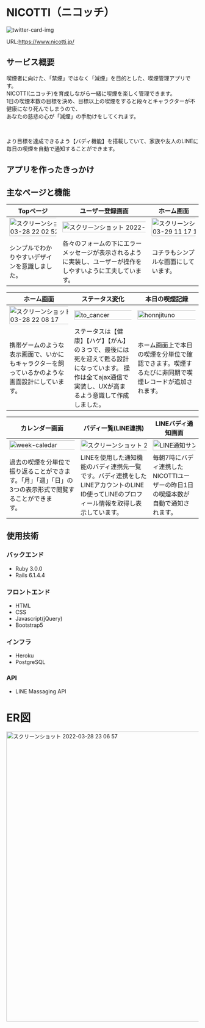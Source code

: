 # NICOTTI（ニコッチ）

![twitter-card-img](https://user-images.githubusercontent.com/81806277/160401769-ea46e880-bac4-4e67-b06e-6a54d84fd154.jpg)

URL:https://www.nicotti.jp/

## サービス概要
喫煙者に向けた、「禁煙」ではなく「減煙」を目的とした、喫煙管理アプリです。</br>
NICOTTI(ニコッチ)を育成しながら一緒に喫煙を楽しく管理できます。</br>
1日の喫煙本数の目標を決め、目標以上の喫煙をすると段々とキャラクターが不健康になり死んでしまうので、</br>
あなたの慈悲の心が「減煙」の手助けをしてくれます。

</br>

より目標を達成できるよう【バディ機能】を搭載していて、家族や友人のLINEに毎日の喫煙を自動で通知することができます。


## アプリを作ったきっかけ


## 主なページと機能
| Topページ | ユーザー登録画面 | ホーム画面 |
| --- | --- | --- |
| <img width="200%" alt="スクリーンショット 2022-03-28 22 02 52" src="https://user-images.githubusercontent.com/81806277/160404212-e24d240e-2eb2-475e-8b26-39353f455744.png"> | <img width="160%" alt="スクリーンショット 2022-03-28 22 04 41" src="https://user-images.githubusercontent.com/81806277/160404288-1382e75e-49bc-48ff-b31a-c25f0c7f41aa.png"> | <img width="200%" alt="スクリーンショット 2022-03-29 11 17 19" src="https://user-images.githubusercontent.com/81806277/160519384-f7d2c9a4-ec51-46d0-8ced-76cbd71cb731.png"> |
| シンプルでわかりやすいデザインを意識しました。&nbsp;&nbsp;&nbsp;&nbsp;&nbsp; | 各々のフォームの下にエラーメッセージが表示されるように実装し、ユーザーが操作をしやすいように工夫しています。 | コチラもシンプルな画面にしています。&nbsp;&nbsp;&nbsp;&nbsp;&nbsp; | 

| ホーム画面 | ステータス変化 | 本日の喫煙記録|
|---|---|---|
| <img width="150%" alt="スクリーンショット 2022-03-28 22 08 17" src="https://user-images.githubusercontent.com/81806277/160519111-682a8b77-7784-41f1-b504-6d2c5d2aa549.png"> | <img width="150%" alt="to_cancer" src="https://user-images.githubusercontent.com/81806277/160519186-8c287e6b-a840-4960-af5c-f2e38c8b026b.gif"> | <img width="150%" alt="honnjituno" src="https://user-images.githubusercontent.com/81806277/160527267-5f7d434f-8e8a-4f8b-bf22-e426ee714bea.gif"> |
| 携帯ゲームのような表示画面で、いかにもキャラクターを飼っているかのような画面設計にしています。&nbsp;&nbsp;&nbsp;&nbsp;&nbsp;&nbsp;&nbsp;&nbsp;&nbsp;&nbsp;&nbsp;&nbsp;&nbsp;&nbsp;&nbsp;&nbsp;&nbsp;&nbsp; | ステータスは【健康】【ハゲ】【がん】の３つで、最後には死を迎えて甦る設計になっています。 操作は全てajax通信で実装し、UXが高まるよう意識して作成しました。 | ホーム画面上で本日の喫煙を分単位で確認できます。喫煙するたびに非同期で喫煙レコードが追加されます。&nbsp;&nbsp;&nbsp;&nbsp;&nbsp;&nbsp;&nbsp;&nbsp;&nbsp;&nbsp;&nbsp;&nbsp;&nbsp;&nbsp;&nbsp;&nbsp;&nbsp; |

| カレンダー画面 | バディ一覧(LINE連携) | LINEバディ通知画面 |
|---|---|---|
| <img width="200%" alt="week-caledar" src="https://user-images.githubusercontent.com/81806277/160521081-3cd7df94-1efd-46d2-9cef-b6edc2945f72.png"> | <img width="200%" alt="スクリーンショット 2022-03-27 23 51 07" src="https://user-images.githubusercontent.com/81806277/160521906-d10ec3a6-9d64-4755-8ff8-9578e727de0a.png"> | <img width="200%" alt="LINE通知サンプル" src="https://user-images.githubusercontent.com/81806277/160524723-6b1a8d87-da96-4d73-a3a6-7ef226aaaeb0.jpg"> |
| 過去の喫煙を分単位で振り返ることができます。「月」「週」「日」の3つの表示形式で閲覧することができます。&nbsp;&nbsp;&nbsp;&nbsp;&nbsp;&nbsp;&nbsp;&nbsp;&nbsp;&nbsp;&nbsp;&nbsp;&nbsp;&nbsp;&nbsp;&nbsp;&nbsp;&nbsp; | LINEを使用した通知機能のバディ連携先一覧です。バディ連携をしたLINEアカウントのLINE ID使ってLINEのプロフィール情報を取得し表示しています。&nbsp;&nbsp;&nbsp;&nbsp;&nbsp;&nbsp;&nbsp;&nbsp;&nbsp;&nbsp;&nbsp;&nbsp;&nbsp; | 毎朝7時にバディ連携したNICOTTIユーザーの昨日1日の喫煙本数が自動で通知されます。 |


## 使用技術

### バックエンド
- Ruby 3.0.0
- Rails 6.1.4.4

### フロントエンド

- HTML
- CSS
- Javascript(jQuery)
- Bootstrap5

### インフラ

- Heroku
- PostgreSQL

### API

- LINE Massaging API

# ER図

<img width="761" alt="スクリーンショット 2022-03-28 23 06 57" src="https://user-images.githubusercontent.com/81806277/160415994-ca336e02-474c-4db5-af4a-8be2e1dc7d79.png">
